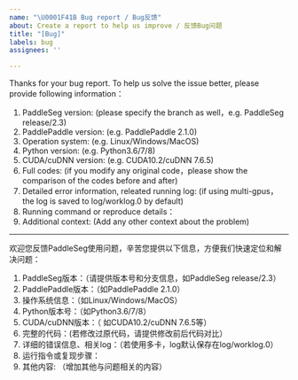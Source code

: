 ```yaml
---
name: "\U0001F41B Bug report / Bug反馈"
about: Create a report to help us improve / 反馈Bug问题
title: "[Bug]"
labels: bug
assignees: ''

---
```


Thanks for your bug report. To help us solve the issue better, please provide following information：
 1. PaddleSeg version: (please specify the branch as well，e.g. PaddleSeg release/2.3)
 2. PaddlePaddle version: (e.g. PaddlePaddle 2.1.0)
 3. Operation system: (e.g. Linux/Windows/MacOS)
 4. Python version: (e.g. Python3.6/7/8)
 5. CUDA/cuDNN version: (e.g. CUDA10.2/cuDNN 7.6.5)
 6. Full codes: (if you modify any original code，please show the comparison of the codes before and after)
 7. Detailed error information, releated running log: (if using multi-gpus，the log is saved to log/worklog.0 by default)
 8. Running command or reproduce details：
 9. Additional context: (Add any other context about the problem)

---

欢迎您反馈PaddleSeg使用问题，辛苦您提供以下信息，方便我们快速定位和解决问题：
 1. PaddleSeg版本：（请提供版本号和分支信息，如PaddleSeg release/2.3）
 2. PaddlePaddle版本：（如PaddlePaddle 2.1.0）
 3. 操作系统信息：（如Linux/Windows/MacOS）
 4. Python版本号：（如Python3.6/7/8）
 5. CUDA/cuDNN版本：（ 如CUDA10.2/cuDNN 7.6.5等）
 6. 完整的代码：(若修改过原代码，请提供修改前后代码对比）
 7. 详细的错误信息、相关log：（若使用多卡，log默认保存在log/worklog.0）
 8. 运行指令或复现步骤：
 9. 其他内容: （增加其他与问题相关的内容）
